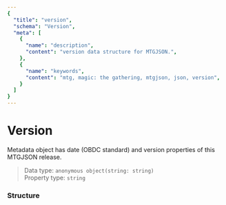 ```yaml
---
{
  "title": "version",
  "schema": "Version",
  "meta": [
    {
      "name": "description",
      "content": "version data structure for MTGJSON.",
    },
    {
      "name": "keywords",
      "content": "mtg, magic: the gathering, mtgjson, json, version",
    }
  ]
}
---
```


# Version

Metadata object has date (OBDC standard) and version properties of this MTGJSON release.

> Data type: `anonymous object(string: string)`  
> Property type: `string`  

### Structure

<GenerateTable/>